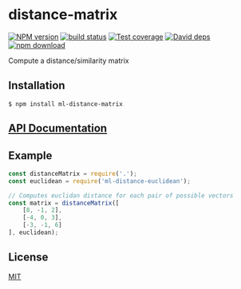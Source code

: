 # distance-matrix

  [![NPM version][npm-image]][npm-url]
  [![build status][travis-image]][travis-url]
  [![Test coverage][codecov-image]][codecov-url]
  [![David deps][david-image]][david-url]
  [![npm download][download-image]][download-url]

Compute a distance/similarity matrix

## Installation

`$ npm install ml-distance-matrix`

## [API Documentation](https://mljs.github.io/distance-matrix/)

## Example

```js
const distanceMatrix = require('.');
const euclidean = require('ml-distance-euclidean');

// Computes euclidan distance for each pair of possible vectors
const matrix = distanceMatrix([
    [8, -1, 2],
    [-4, 0, 3],
    [-3, -1, 6]
], euclidean);
```


## License

[MIT](./LICENSE)

[npm-image]: https://img.shields.io/npm/v/ml-distance-matrix.svg?style=flat-square
[npm-url]: https://npmjs.org/package/ml-distance-matrix
[travis-image]: https://img.shields.io/travis/mljs/distance-matrix/master.svg?style=flat-square
[travis-url]: https://travis-ci.org/mljs/distance-matrix
[codecov-image]: https://img.shields.io/codecov/c/github/mljs/distance-matrix.svg?style=flat-square
[codecov-url]: https://codecov.io/gh/mljs/distance-matrix
[david-image]: https://img.shields.io/david/mljs/distance-matrix.svg?style=flat-square
[david-url]: https://david-dm.org/mljs/distance-matrix
[download-image]: https://img.shields.io/npm/dm/ml-distance-matrix.svg?style=flat-square
[download-url]: https://npmjs.org/package/ml-distance-matrix
